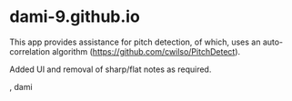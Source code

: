 # dami-9.github.io

This app provides assistance for pitch detection, of which, uses an auto-correlation algorithm (https://github.com/cwilso/PitchDetect). 

Added UI and removal of sharp/flat notes as required. 

, dami
